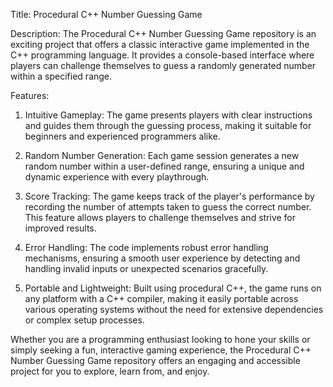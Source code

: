 Title: Procedural C++ Number Guessing Game

Description:
The Procedural C++ Number Guessing Game repository is an exciting project that offers a classic interactive game implemented in the C++ programming language. It provides a console-based interface where players can challenge themselves to guess a randomly generated number within a specified range.

Features:
1. Intuitive Gameplay: The game presents players with clear instructions and guides them through the guessing process, making it suitable for beginners and experienced programmers alike.

2. Random Number Generation: Each game session generates a new random number within a user-defined range, ensuring a unique and dynamic experience with every playthrough.

3. Score Tracking: The game keeps track of the player's performance by recording the number of attempts taken to guess the correct number. This feature allows players to challenge themselves and strive for improved results.

4. Error Handling: The code implements robust error handling mechanisms, ensuring a smooth user experience by detecting and handling invalid inputs or unexpected scenarios gracefully.

5. Portable and Lightweight: Built using procedural C++, the game runs on any platform with a C++ compiler, making it easily portable across various operating systems without the need for extensive dependencies or complex setup processes.

Whether you are a programming enthusiast looking to hone your skills or simply seeking a fun, interactive gaming experience, the Procedural C++ Number Guessing Game repository offers an engaging and accessible project for you to explore, learn from, and enjoy.
